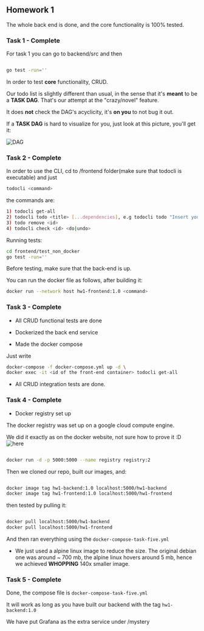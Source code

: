 ## Homework 1

The whole back end is done, and the core functionality is 100% tested.

### Task 1 - Complete

For task 1 you can go to backend/src and then 

``` sh

go test -run=''

```

In order to test **core** functionality, CRUD.

Our todo list is slightly different than usual, in the sense that it's __meant__ to be a **TASK DAG**. That's our attempt at the "crazy/novel" feature.

It does **not** check the DAG's acyclicity, it's **on you** to not bug it out.

If a **TASK DAG** is hard to visualize for you, just look at this picture, you'll get it:

![DAG](https://i.stack.imgur.com/e0NQk.png)

### Task 2 - Complete

In order to use the CLI, cd to /frontend folder(make sure that todocli is executable) and just 

``` sh
todocli <command>
```

the commands are:

``` sh
1) todocli get-all
2) todocli todo <title> [...dependencies], e.g todocli todo "Insert your task here!" 1 2 3
3) todo remove <id> 
4) todocli check <id> <do|undo>
```

Running tests:

``` sh
cd frontend/test_non_docker
go test -run=''
```

Before testing, make sure that the back-end is up.

You can run the docker file as follows, after building it:

``` sh
docker run --network host hw1-frontend:1.0 <command>
```


### Task 3 - Complete

* All CRUD functional tests are done

* Dockerized the back end service

* Made the docker compose

Just write

``` sh
docker-compose -f docker-compose.yml up -d \
docker exec -it <id of the front-end container> todocli get-all
```

* All CRUD integration tests are done.

### Task 4 - Complete

* Docker registry set up

The docker registry was set up on a google cloud compute engine.

We did it exactly as on the docker website, not sure how to prove it :D ![here](https://docs.docker.com/registry/)

```sh

docker run -d -p 5000:5000 --name registry registry:2

```

Then we cloned our repo, built our images, and:

```sh

docker image tag hw1-backend:1.0 localhost:5000/hw1-backend
docker image tag hw1-frontend:1.0 localhost:5000/hw1-frontend

```

then tested by pulling it:

```sh

docker pull localhost:5000/hw1-backend
docker pull localhost:5000/hw1-frontend

```

And then ran everything using the `docker-compose-task-five.yml`

* We just used a alpine linux image to reduce the size. The original debian one was around ~ 700 mb, the alpine linux hovers around 5 mb, hence we achieved **WHOPPING** 140x smaller image.

### Task 5 - Complete

Done, the compose file is `docker-compose-task-five.yml`

It will work as long as you have built our backend with the tag `hw1-backend:1.0`

We have put Grafana as the extra service under /mystery
